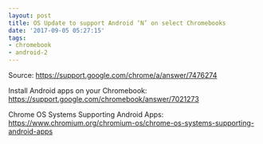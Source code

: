 ```yaml
---
layout: post
title: OS Update to support Android ‘N’ on select Chromebooks
date: '2017-09-05 05:27:15'
tags:
- chromebook
- android-2
---
```


Source: https://support.google.com/chrome/a/answer/7476274

Install Android apps on your Chromebook: https://support.google.com/chromebook/answer/7021273

Chrome OS Systems Supporting Android Apps: https://www.chromium.org/chromium-os/chrome-os-systems-supporting-android-apps